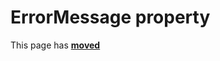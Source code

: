 # ErrorMessage property

This page has [**moved**](https://lib-docs.delphidabbler.com/ConsoleApp/3/API/TPJCustomConsoleApp-ErrorMessage)